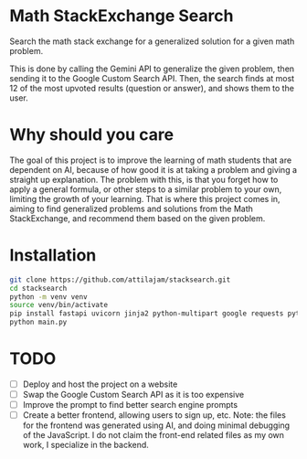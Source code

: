 # Math StackExchange Search
Search the math stack exchange for a generalized solution for a given math problem. 

This is done by calling the Gemini API to generalize the given problem, then sending it to the Google Custom Search API. Then, the search finds at most 12 of the most upvoted results (question or answer), and shows them to the user. 

# Why should you care
The goal of this project is to improve the learning of math students that are dependent on AI, because of how good it is at taking a problem and giving a straight up explanation. The problem with this, is that you forget how to apply a general formula, or other steps to a similar problem to your own, limiting the growth of your learning. That is where this project comes in, aiming to find generalized problems and solutions from the Math StackExchange, and recommend them based on the given problem.

# Installation
```bash
git clone https://github.com/attilajam/stacksearch.git
cd stacksearch
python -m venv venv
source venv/bin/activate 
pip install fastapi uvicorn jinja2 python-multipart google requests python-dotenv
python main.py
```

# TODO
- [ ] Deploy and host the project on a website
- [ ] Swap the Google Custom Search API as it is too expensive
- [ ] Improve the prompt to find better search engine prompts
- [ ] Create a better frontend, allowing users to sign up, etc.
Note: the files for the frontend was generated using AI, and doing minimal debugging of the JavaScript. I do not claim the front-end related files as my own work, I specialize in the backend. 
